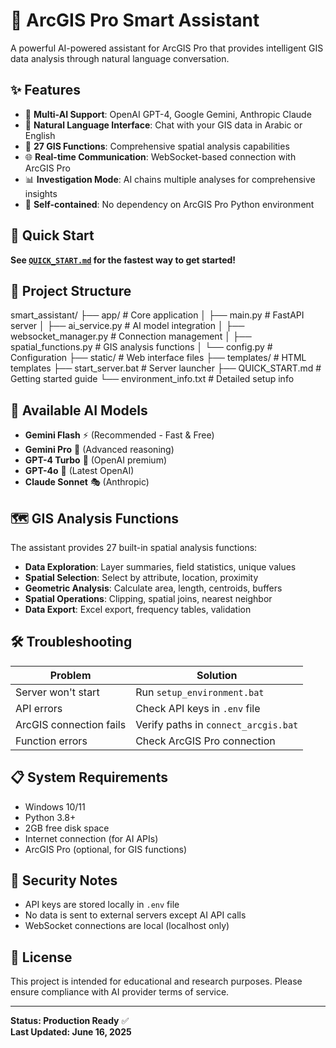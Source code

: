 # 🤖 ArcGIS Pro Smart Assistant

A powerful AI-powered assistant for ArcGIS Pro that provides intelligent GIS data analysis through natural language conversation.

## ✨ Features

- 🧠 **Multi-AI Support**: OpenAI GPT-4, Google Gemini, Anthropic Claude
- 💬 **Natural Language Interface**: Chat with your GIS data in Arabic or English
- 🔧 **27 GIS Functions**: Comprehensive spatial analysis capabilities
- 🌐 **Real-time Communication**: WebSocket-based connection with ArcGIS Pro
- 📊 **Investigation Mode**: AI chains multiple analyses for comprehensive insights
- 🚀 **Self-contained**: No dependency on ArcGIS Pro Python environment

## 🚀 Quick Start

**See [`QUICK_START.md`](QUICK_START.md) for the fastest way to get started!**

## 📁 Project Structure


smart_assistant/
├── app/                    # Core application
│   ├── main.py            # FastAPI server
│   ├── ai_service.py      # AI model integration
│   ├── websocket_manager.py # Connection management
│   ├── spatial_functions.py # GIS analysis functions
│   └── config.py          # Configuration
├── static/                # Web interface files
├── templates/             # HTML templates
├── start_server.bat       # Server launcher
├── QUICK_START.md         # Getting started guide
└── environment_info.txt   # Detailed setup info


## 🔧 Available AI Models

- **Gemini Flash** ⚡ (Recommended - Fast & Free)
- **Gemini Pro** 🧠 (Advanced reasoning)
- **GPT-4 Turbo** 💎 (OpenAI premium)
- **GPT-4o** 🚀 (Latest OpenAI)
- **Claude Sonnet** 🎭 (Anthropic)

## 🗺️ GIS Analysis Functions

The assistant provides 27 built-in spatial analysis functions:

- **Data Exploration**: Layer summaries, field statistics, unique values
- **Spatial Selection**: Select by attribute, location, proximity
- **Geometric Analysis**: Calculate area, length, centroids, buffers
- **Spatial Operations**: Clipping, spatial joins, nearest neighbor
- **Data Export**: Excel export, frequency tables, validation

## 🛠️ Troubleshooting

| Problem | Solution |
|---------|----------|
| Server won't start | Run `setup_environment.bat` |
| API errors | Check API keys in `.env` file |
| ArcGIS connection fails | Verify paths in `connect_arcgis.bat` |
| Function errors | Check ArcGIS Pro connection |

## 📋 System Requirements

- Windows 10/11
- Python 3.8+
- 2GB free disk space
- Internet connection (for AI APIs)
- ArcGIS Pro (optional, for GIS functions)

## 🔐 Security Notes

- API keys are stored locally in `.env` file
- No data is sent to external servers except AI API calls
- WebSocket connections are local (localhost only)

## 📜 License

This project is intended for educational and research purposes. Please ensure compliance with AI provider terms of service.

---

**Status: Production Ready** ✅  
**Last Updated: June 16, 2025**
